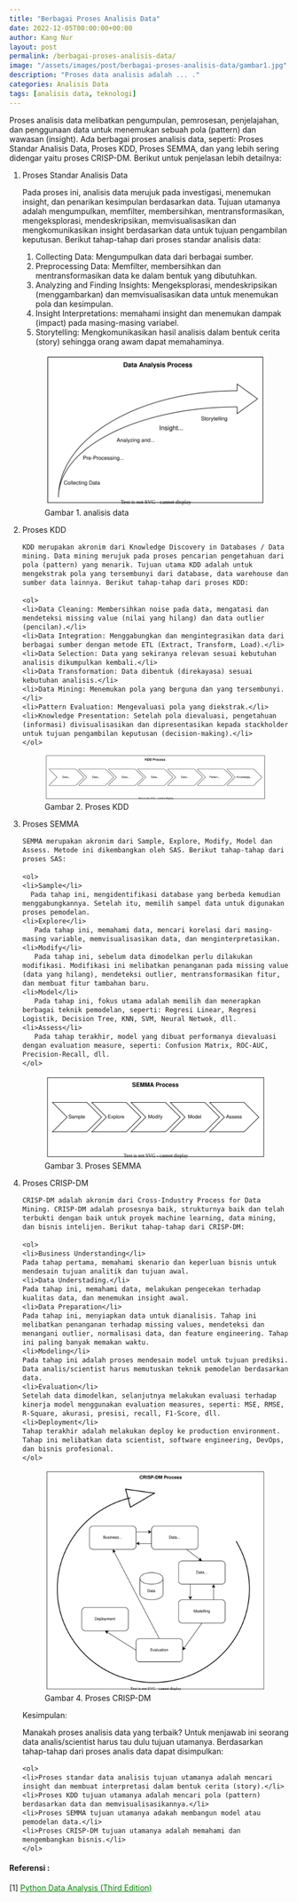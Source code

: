 ```yaml
---
title: "Berbagai Proses Analisis Data"
date: 2022-12-05T00:00:00+00:00
author: Kang Nur
layout: post
permalink: /berbagai-proses-analisis-data/
image: "/assets/images/post/berbagai-proses-analisis-data/gambar1.jpg"
description: "Proses data analisis adalah ... ."
categories: Analisis Data
tags: [analisis data, teknologi]
---
```

Proses analisis data melibatkan pengumpulan, pemrosesan, penjelajahan, dan penggunaan data untuk menemukan sebuah pola (pattern) dan wawasan (insight). Ada berbagai proses analisis data, seperti: Proses Standar Analisis Data, Proses KDD, Proses SEMMA, dan yang lebih sering didengar yaitu proses CRISP-DM. Berikut untuk penjelasan lebih detailnya:

<ol>
<li>Proses Standar Analisis Data</li>
   
   Pada proses ini, analisis data merujuk pada investigasi, menemukan insight, dan penarikan kesimpulan berdasarkan data. Tujuan utamanya adalah mengumpulkan, memfilter, membersihkan, mentransformasikan, mengeksplorasi, mendeskripsikan, memvisualisasikan dan mengkomunikasikan insight berdasarkan data untuk tujuan pengambilan keputusan. Berikut tahap-tahap dari proses standar analisis data:

   <ol>
   <li>Collecting Data: Mengumpulkan data dari berbagai sumber.</li>
   <li>Preprocessing Data: Memfilter, membersihkan dan mentransformasikan data ke dalam bentuk yang dibutuhkan.</li>
   <li>Analyzing and Finding Insights: Mengeksplorasi, mendeskripsikan (menggambarkan) dan memvisualisasikan data untuk menemukan pola dan kesimpulan.</li>
   <li>Insight Interpretations: memahami insight dan menemukan dampak (impact) pada masing-masing variabel.</li>
   <li>Storytelling: Mengkomunikasikan hasil analisis dalam bentuk cerita (story) sehingga orang awam dapat memahaminya.</li>
   </ol>

<figure>
<center><img src="/assets/images/post/berbagai-proses-analisis-data/gambar2.svg"></center>
<figcaption>Gambar 1. analisis data</figcaption>
</figure>

<li>Proses KDD</li>

    KDD merupakan akronim dari Knowledge Discovery in Databases / Data mining. Data mining merujuk pada proses pencarian pengetahuan dari pola (pattern) yang menarik. Tujuan utama KDD adalah untuk mengekstrak pola yang tersembunyi dari database, data warehouse dan sumber data lainnya. Berikut tahap-tahap dari proses KDD:

    <ol>
    <li>Data Cleaning: Membersihkan noise pada data, mengatasi dan mendeteksi missing value (nilai yang hilang) dan data outlier (pencilan).</li>
    <li>Data Integration: Menggabungkan dan mengintegrasikan data dari berbagai sumber dengan metode ETL (Extract, Transform, Load).</li>
    <li>Data Selection: Data yang sekiranya relevan sesuai kebutuhan analisis dikumpulkan kembali.</li>
    <li>Data Transformation: Data dibentuk (direkayasa) sesuai kebutuhan analisis.</li>
    <li>Data Mining: Menemukan pola yang berguna dan yang tersembunyi.</li>
    <li>Pattern Evaluation: Mengevaluasi pola yang diekstrak.</li>
    <li>Knowledge Presentation: Setelah pola dievaluasi, pengetahuan (informasi) divisualisasikan dan dipresentasikan kepada stackholder untuk tujuan pengambilan keputusan (decision-making).</li>
    </ol>

<figure>
<center><img src="/assets/images/post/berbagai-proses-analisis-data/gambar3.svg"></center>
<figcaption>Gambar 2. Proses KDD</figcaption>
</figure>

<li>Proses SEMMA</li>

    SEMMA merupakan akronim dari Sample, Explore, Modify, Model dan Assess. Metode ini dikembangkan oleh SAS. Berikut tahap-tahap dari proses SAS:

    <ol>
    <li>Sample</li>
      Pada tahap ini, mengidentifikasi database yang berbeda kemudian menggabungkannya. Setelah itu, memilih sampel data untuk digunakan proses pemodelan.
    <li>Explore</li>
       Pada tahap ini, memahami data, mencari korelasi dari masing-masing variable, memvisualisasikan data, dan menginterpretasikan.
    <li>Modify</li>
       Pada tahap ini, sebelum data dimodelkan perlu dilakukan modifikasi. Modifikasi ini melibatkan penanganan pada missing value (data yang hilang), mendeteksi outlier, mentransformasikan fitur, dan membuat fitur tambahan baru.
    <li>Model</li>
       Pada tahap ini, fokus utama adalah memilih dan menerapkan berbagai teknik pemodelan, seperti: Regresi Linear, Regresi Logistik, Decision Tree, KNN, SVM, Neural Netwok, dll.
    <li>Assess</li>
       Pada tahap terakhir, model yang dibuat performanya dievaluasi dengan evaluation measure, seperti: Confusion Matrix, ROC-AUC, Precision-Recall, dll.
    </ol>

<figure>
<center><img src="/assets/images/post/berbagai-proses-analisis-data/gambar4.svg"></center>
<figcaption>Gambar 3. Proses SEMMA</figcaption>
</figure>

<li>Proses CRISP-DM</li>

    CRISP-DM adalah akronim dari Cross-Industry Process for Data Mining. CRISP-DM adalah prosesnya baik, strukturnya baik dan telah terbukti dengan baik untuk proyek machine learning, data mining, dan bisnis intelijen. Berikut tahap-tahap dari CRISP-DM:

    <ol>
    <li>Business Understanding</li>
    Pada tahap pertama, memahami skenario dan keperluan bisnis untuk mendesain tujuan analitik dan tujuan awal.
    <li>Data Understading.</li>
    Pada tahap ini, memahami data, melakukan pengecekan terhadap kualitas data, dan menemukan insight awal.
    <li>Data Preparation</li>
    Pada tahap ini, menyiapkan data untuk dianalisis. Tahap ini melibatkan penanganan terhadap missing values, mendeteksi dan menangani outlier, normalisasi data, dan feature engineering. Tahap ini paling banyak memakan waktu.
    <li>Modeling</li>
    Pada tahap ini adalah proses mendesain model untuk tujuan prediksi. Data analis/scientist harus memutuskan teknik pemodelan berdasarkan data.
    <li>Evaluation</li>
    Setelah data dimodelkan, selanjutnya melakukan evaluasi terhadap kinerja model menggunakan evaluation measures, seperti: MSE, RMSE, R-Square, akurasi, presisi, recall, F1-Score, dll.
    <li>Deployment</li>
    Tahap terakhir adalah melakukan deploy ke production environment. Tahap ini melibatkan data scientist, software engineering, DevOps, dan bisnis profesional.
    </ol>

<figure>
<center><img src="/assets/images/post/berbagai-proses-analisis-data/gambar5.svg"></center>
<figcaption>Gambar 4. Proses CRISP-DM</figcaption>
</figure>

Kesimpulan:

Manakah proses analisis data yang terbaik? Untuk menjawab ini seorang data analis/scientist harus tau dulu tujuan utamanya. Berdasarkan tahap-tahap dari proses analis data dapat disimpulkan:

    <ol>
    <li>Proses standar data analisis tujuan utamanya adalah mencari insight dan membuat interpretasi dalam bentuk cerita (story).</li>
    <li>Proses KDD tujuan utamanya adalah mencari pola (pattern) berdasarkan data dan memvisualisasikannya.</li>
    <li>Proses SEMMA tujuan utamanya adakah membangun model atau pemodelan data.</li>
    <li>Proses CRISP-DM tujuan utamanya adalah memahami dan mengembangkan bisnis.</li>
    </ol>

</ol>

#### **Referensi :**
[1] <a style="color:green" href="https://www.amazon.com/Python-Data-Analysis-collection-visualization-ebook/dp/B0859CVGB4">Python Data Analysis (Third Edition)</a>